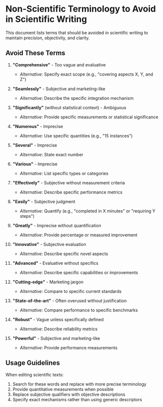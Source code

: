 <!-- ---
!-- Timestamp: 2025-05-07 04:46:03
!-- Author: ywatanabe
!-- File: /home/ywatanabe/proj/SciTex/docs/NON_SCIENTIFIC_TERMS.md
!-- --- -->


# Non-Scientific Terminology to Avoid in Scientific Writing

This document lists terms that should be avoided in scientific writing to maintain precision, objectivity, and clarity.

## Avoid These Terms

1. **"Comprehensive"** - Too vague and evaluative
   - *Alternative*: Specify exact scope (e.g., "covering aspects X, Y, and Z")

2. **"Seamlessly"** - Subjective and marketing-like
   - *Alternative*: Describe the specific integration mechanism

3. **"Significantly"** (without statistical context) - Ambiguous
   - *Alternative*: Provide specific measurements or statistical significance

4. **"Numerous"** - Imprecise
   - *Alternative*: Use specific quantities (e.g., "15 instances")

5. **"Several"** - Imprecise
   - *Alternative*: State exact number

6. **"Various"** - Imprecise
   - *Alternative*: List specific types or categories

7. **"Effectively"** - Subjective without measurement criteria
   - *Alternative*: Describe specific performance metrics

8. **"Easily"** - Subjective judgment
   - *Alternative*: Quantify (e.g., "completed in X minutes" or "requiring Y steps")

9. **"Greatly"** - Imprecise without quantification
   - *Alternative*: Provide percentage or measured improvement

10. **"Innovative"** - Subjective evaluation
    - *Alternative*: Describe specific novel aspects

11. **"Advanced"** - Evaluative without specifics
    - *Alternative*: Describe specific capabilities or improvements

12. **"Cutting-edge"** - Marketing jargon
    - *Alternative*: Compare to specific current standards

13. **"State-of-the-art"** - Often overused without justification
    - *Alternative*: Compare performance to specific benchmarks

14. **"Robust"** - Vague unless specifically defined
    - *Alternative*: Describe reliability metrics

15. **"Powerful"** - Subjective and marketing-like
    - *Alternative*: Provide performance measurements

## Usage Guidelines

When editing scientific texts:
1. Search for these words and replace with more precise terminology
2. Provide quantitative measurements when possible
3. Replace subjective qualifiers with objective descriptions
4. Specify exact mechanisms rather than using generic descriptors

<!-- EOF -->